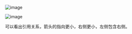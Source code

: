 ![image](https://github.com/user-attachments/assets/4ce9722c-8f59-4d5f-8bf2-afcabe677ce3)

![image](https://github.com/user-attachments/assets/dcbb6e30-4ebc-4e7c-9e7f-5f27d9f901db)

可以看出引用关系，箭头的指向更小，右侧更小，左侧包含右侧。
